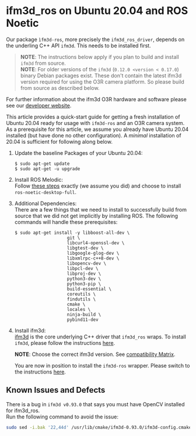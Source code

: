 # ifm3d_ros on Ubuntu 20.04 and ROS Noetic

Our package `ìfm3d-ros`, more precisely the `ifm3d_ros_driver`, depends on the underling C++ API `ifm3d`. This needs to be installed first.  

>**NOTE**: The instructions below apply if you plan to build and install `ifm3d` from source.   
>**NOTE**: For older versions of the `ifm3d` (`0.12.0 <version < 0.17.0`) binary Debian packages exist. These don't contain the latest ifm3d version required for using the O3R camera platform. So please build from source as described below.  

For further information about the ifm3d O3R hardware and software please see our [developer website](https://ifm3d.com/).

This article provides a quick-start guide for getting a fresh installation of Ubuntu 20.04 ready for usage with `ifm3d-ros` and an O3R camera system. As a prerequisite for this article, we assume you already have Ubuntu 20.04 installed (but have done no other configuration). A *minimal* installation of 20.04 is sufficient for following along below.

1. Update the baseline Packages of your Ubuntu 20.04:   
    ```
    $ sudo apt-get update
    $ sudo apt-get -u upgrade
    ```
2. Install ROS Melodic:  
    Follow [these steps](http://wiki.ros.org/noetic/Installation/Ubuntu) exactly (we assume you did) and choose to install `ros-noetic-desktop-full`. 

3. Additional Dependencies:    
    There are a few things that we need to install to successfully build from source that we did not get implicitly by installing ROS. The following commands will handle these prerequisites:
    ```
    $ sudo apt-get install -y libboost-all-dev \
                        git \
                        libcurl4-openssl-dev \
                        libgtest-dev \
                        libgoogle-glog-dev \
                        libxmlrpc-c++8-dev \
                        libopencv-dev \
                        libpcl-dev \
                        libproj-dev \
                        python3-dev \
                        python3-pip \
                        build-essential \
                        coreutils \
                        findutils \
                        cmake \
                        locales \
                        ninja-build \
                        pybind11-dev
    ```

4. Install ifm3d:  
    [ifm3d](ifm3d/doc/sphinx/content/README:ifm3d%20Overview) is the core underlying C++ driver that `ifm3d_ros` wraps. 
    To install `ifm3d`, please follow the instructions [here](ifm3d/doc/sphinx/content/installation_instructions/source_build:Installing%20ifm3d%20from%20source).

    **NOTE**: Choose the correct ifm3d version. See [compatibility Matrix](https://ros.ifm3d.com/latest/README.html#compatibility-matrix).

    You are now in position to install the `ifm3d-ros` wrapper. Please switch to the instructions [here](building.md).

## Known Issues and Defects

There is a bug in `ifm3d v0.93.0` that says you must have OpenCV installed for ifm3d_ros.  
Run the following command to avoid the issue:

```bash
sudo sed -i.bak '22,44d' /usr/lib/cmake/ifm3d-0.93.0/ifm3d-config.cmake
```
